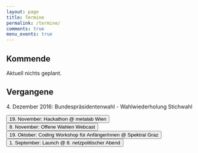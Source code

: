 ```yaml
---
layout: page
title: Termine
permalink: /termine/
comments: true
menu_events: true
---
```


<div>

<h2>Kommende</h2>
Aktuell nichts geplant.

<h2>Vergangene</h2>
<p class="button-border-black">4. Dezember 2016: Bundespräsidentenwahl - Wahlwiederholung Stichwahl</p>
<a href="/termine/hackathon-metalab" title="Hackathon Metalab"><button class="button-border-red">19. November: Hackathon @ metalab Wien</button></a>
<a href="/termine/webcast-1" title="Offene Wahlen Webcast"><button class="button-border-red">8. November: Offene Wahlen Webcast</button></a>
<a href="/termine/workshop-spektral" title="Coding Workshop Spektral"><button class="button-border-red">19. Oktober: Coding Workshop für AnfängerInnen @ Spektral Graz</button></a>
<a href="/termine/launch-netzpat" title="Launch"><button class="button-border-red">1. September: Launch @ 8. netzpolitischer Abend</button></a>

</div>
